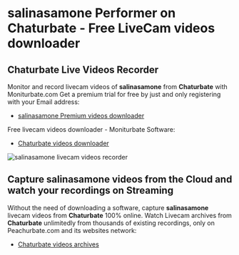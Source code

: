 # salinasamone Performer on Chaturbate - Free LiveCam videos downloader

## Chaturbate Live Videos Recorder

Monitor and record livecam videos of **salinasamone** from **Chaturbate** with Moniturbate.com
Get a premium trial for free by just and only registering with your Email address:
* [salinasamone Premium videos downloader](https://moniturbate.com/request-demo-licence-key.html)

Free livecam videos downloader - Moniturbate Software:
* [Chaturbate videos downloader](https://moniturbate.com/moniturbate-download-software.html)

![salinasamone livecam videos recorder](https://peachurnet.com/templates/moniturbate-software.png)


## Capture salinasamone videos from the Cloud and watch your recordings on Streaming

Without the need of downloading a software, capture **salinasamone** livecam videos from **Chaturbate** 100% online.
Watch Livecam archives from **Chaturbate** unlimitedly from thousands of existing recordings, only on Peachurbate.com and its websites network:
* [Chaturbate videos archives](https://peachurnet.com/)